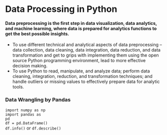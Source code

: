 # Data Processing in Python
#### Data preprocessing is the first step in data visualization, data analytics, and machine learning, where data is prepared for analytics functions to get the best possible insights. 

* To use different technical and analytical aspects of data preprocessing – data collection, data cleaning, data integration, data reduction, and data transformation and get to grips with implementing them using the open source Python programming environment, lead to more effective decision making. 
* To use Python to read, manipulate, and analyze data; perform data cleaning, integration, reduction, and transformation techniques; and handle outliers or missing values to effectively prepare data for analytic tools.

### Data Wrangling by Pandas

<code>import numpy as np</code><br>
<code>import pandas as pd</code><br>
<code>df = pd.DataFrame()</code><br>
<code>df.info()</code> or <code>df.describe()</code>
